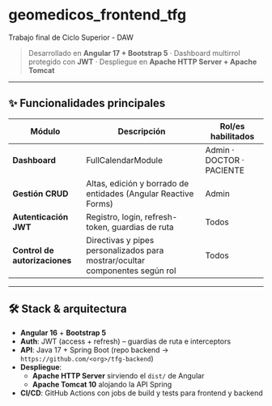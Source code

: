# geomedicos_frontend_tfg
Trabajo final de Ciclo Superior - DAW
> Desarrollado en **Angular 17 + Bootstrap 5** · Dashboard multirrol protegido con **JWT** · Despliegue en **Apache HTTP Server + Apache Tomcat**

---

## ✨ Funcionalidades principales

| Módulo | Descripción | Rol/es habilitados |
|--------|-------------|--------------------|
| **Dashboard** |FullCalendarModule | Admin · DOCTOR · PACIENTE |
| **Gestión CRUD** | Altas, edición y borrado de entidades (Angular Reactive Forms) | Admin |
| **Autenticación JWT** | Registro, login, refresh-token, guardias de ruta | Todos |
| **Control de autorizaciones** | Directivas y pipes personalizados para mostrar/ocultar componentes según rol | Todos |


---

## 🛠 Stack & arquitectura

- **Angular 16** + **Bootstrap 5**  
- **Auth**: JWT (access + refresh) – guardias de ruta e interceptors  
- **API**: Java 17 + Spring Boot (repo backend → `https://github.com/<org>/tfg-backend`)  
- **Despliegue**:  
  - **Apache HTTP Server** sirviendo el `dist/` de Angular  
  - **Apache Tomcat 10** alojando la API Spring  
- **CI/CD**: GitHub Actions con jobs de build y tests para frontend y backend
